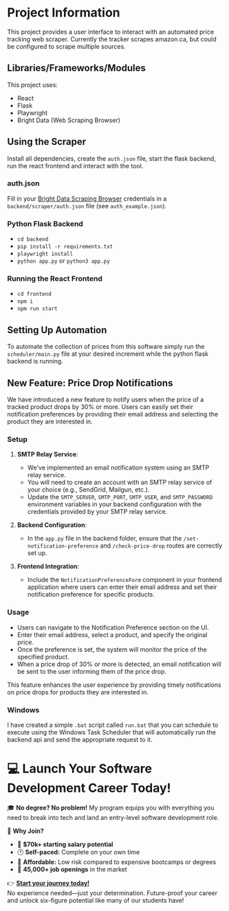 # Project Information

This project provides a user interface to interact with an automated price tracking web scraper. Currently the tracker scrapes amazon.ca, but could be configured to scrape multiple sources.

## Libraries/Frameworks/Modules

This project uses:

- React
- Flask
- Playwright
- Bright Data (Web Scraping Browser)

## Using the Scraper

Install all dependencies, create the `auth.json` file, start the flask backend, run the react frontend and interact with the tool.

### auth.json

Fill in your [Bright Data Scraping Browser](https://brightdata.com/products/scraping-browser) credentials in a `backend/scraper/auth.json` file (see `auth_example.json`).

### Python Flask Backend

- `cd backend`
- `pip install -r requirements.txt`
- `playwright install`
- `python app.py` or `python3 app.py`

### Running the React Frontend

- `cd frontend`
- `npm i`
- `npm run start`

## Setting Up Automation

To automate the collection of prices from this software simply run the `scheduler/main.py` file at your desired increment while the python flask backend is running.

## New Feature: Price Drop Notifications

We have introduced a new feature to notify users when the price of a tracked product drops by 30% or more. Users can easily set their notification preferences by providing their email address and selecting the product they are interested in.

### Setup

1. **SMTP Relay Service**: 
    - We've implemented an email notification system using an SMTP relay service. 
    - You will need to create an account with an SMTP relay service of your choice (e.g., SendGrid, Mailgun, etc.).
    - Update the `SMTP_SERVER`, `SMTP_PORT`, `SMTP_USER`, and `SMTP_PASSWORD` environment variables in your backend configuration with the credentials provided by your SMTP relay service.

2. **Backend Configuration**:
    - In the `app.py` file in the backend folder, ensure that the `/set-notification-preference` and `/check-price-drop` routes are correctly set up.

3. **Frontend Integration**:
    - Include the `NotificationPreferenceForm` component in your frontend application where users can enter their email address and set their notification preference for specific products.

### Usage

- Users can navigate to the Notification Preference section on the UI.
- Enter their email address, select a product, and specify the original price.
- Once the preference is set, the system will monitor the price of the specified product.
- When a price drop of 30% or more is detected, an email notification will be sent to the user informing them of the price drop.

This feature enhances the user experience by providing timely notifications on price drops for products they are interested in.


### Windows

I have created a simple `.bat` script called `run.bat` that you can schedule to execute using the Windows Task Scheduler that will automatically run the backend api and send the appropriate request to it.


# 💻 Launch Your Software Development Career Today!  

🎓 **No degree? No problem!** My program equips you with everything you need to break into tech and land an entry-level software development role.  

🚀 **Why Join?**  
- 💼 **$70k+ starting salary potential**  
- 🕐 **Self-paced:** Complete on your own time  
- 🤑 **Affordable:** Low risk compared to expensive bootcamps or degrees
- 🎯 **45,000+ job openings** in the market  

👉 **[Start your journey today!](https://techwithtim.net/dev)**  
No experience needed—just your determination. Future-proof your career and unlock six-figure potential like many of our students have!  
